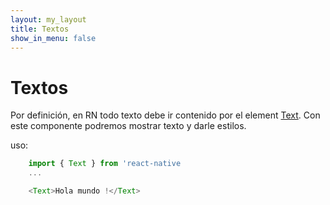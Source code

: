 ```yaml
---
layout: my_layout
title: Textos
show_in_menu: false
---
```

# Textos

Por definición, en RN todo texto debe ir contenido por el element [Text](https://reactnative.dev/docs/text). Con este componente podremos mostrar texto y darle estilos.

uso:

```js
    import { Text } from 'react-native
    ...

    <Text>Hola mundo !</Text>
```
